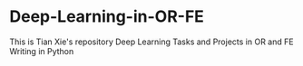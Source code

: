 # Deep-Learning-in-OR-FE
This is Tian Xie's repository Deep Learning Tasks and Projects in OR and FE
Writing in Python
